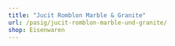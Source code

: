 ```yaml
---
title: "Jucit Romblon Marble & Granite"
url: /pasig/jucit-romblon-marble-und-granite/
shop: Eisenwaren
---
```

